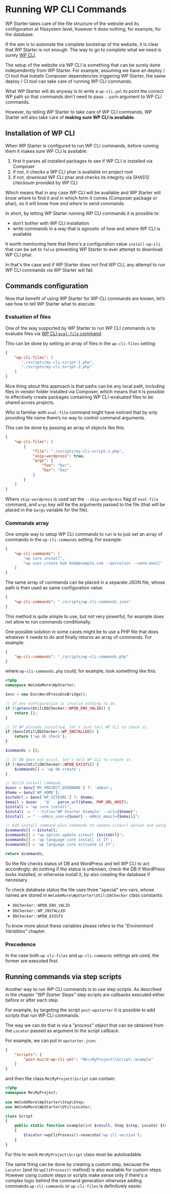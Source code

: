 # Running WP CLI Commands

WP Starter takes care of the file structure of the website and its configuration at filesystem level, however it does nothing, for example, for the database.

If the aim is to automate the complete bootstrap of the website, it is clear that WP Starter is not enough. The way to go to complete what we need is surely [WP CLI](https://wp-cli.org/).

The setup of the website via WP CLI is something that can be surely done independently from WP Starter. For example, assuming we have an deploy / CI tool that installs Composer dependencies triggering WP Starter, the same deploy / CI tool can take care of running WP CLI commands.

What WP Starter will do anyway is to write a `wp-cli.yml` to point the correct WP path so that commands don’t need to pass `--path` argument to WP CLI commands.

However, by telling WP Starter to take care of WP CLI commands, WP Starter will also take care of **making sure WP CLI is available**.



## Installation of WP CLI

When WP Starter is configured to run WP CLI commands, before running them it makes sure WP CLI is available:

1. first it parses all installed packages to see if WP CLI is installed via Composer
2. if not, it checks a WP CLI phar is available on project root
3. if not, download WP CLI phar and checks its integrity via SHA512 checksum provided by WP CLI

Which means that in any case WP CLI will be available and WP Starter will know where to find it and in which form it comes (Composer package or phar), so it will know *how and where* to send commands.

In short, by letting WP Starter running WP CLI commands it is possible to:

- don’t bother with WP CLI installation
- write commands in a way that is agnostic of how and where WP CLI is available

It worth mentioning here that there's a configuration value `install-wp-cli` that can be set to `false` preventing WP Starter to ever attempt to download WP CLI phar.

In that's the case and if WP Starter does not find WP CLI, any attempt to run WP CLI commands via WP Starter will fail.



## Commands configuration

Now that benefit of using WP Starter for WP CLI commands are known, let’s see how to tell WP Starter what to execute.

### Evaluation of files

One of the way supported by WP Starter to run WP CLI commands is to evaluate files via [WP CLI `eval-file` command](https://developer.wordpress.org/cli/commands/eval-file/).

This can be done by setting an array of files in the `wp-cli-files` setting:

```json
{
    "wp-cli-files": [
       "./scripts/my-cli-script-1.php", 
       "./scripts/my-cli-script-2.php" 
    ]
}
```

Nice thing about this approach is that paths can be any local path, including files in vendor folder installed via Composer, which means that it is possible to effectively create packages containing WP CLI-evaluated files to be shared across projects.

Who is familiar with `eval-file` command might have noticed that by only providing file name there’s no way to control command arguments.

This can be done by passing an array of objects like this:

```json
{
    "wp-cli-files": [
        {
            "file": "./scripts/my-cli-script-1.php",
            "skip-wordpress": true,
            "args": {
                "foo": "bar",
                "bar": "baz"
            }
        }
    ]
}
```

Where `skip-wordpress` is used set the `--skip-wordpress` flag of `eval-file` command, and `args` key will be the arguments passed to the file (that will be placed in the `$args` variable for the file).

### Commands array

One simple way to setup WP CLI commands to run is to just set an array of commands in the `wp-cli-commands` setting. For example:

```json
{
    "wp-cli-commands": [
        "wp core install",
        "wp user create bob bob@example.com --porcelain --send-email"
    ]
}
```

The same array of commands can be placed in a separate JSON file, whose path is then used as same configuration value:

```json
{
    "wp-cli-commands": "./scripts/wp-cli-commands.json"
}
```

This method is quite simple to use, but not very powerful, for example does not allow to run commands conditionally.

One possible solution in some cases might be to use a PHP file that does whatever it needs to do and finally returns an array of commands. For example:

```json
{
    "wp-cli-commands": "./scripts/wp-cli-commands.php"
}
```

where `wp-cli-commands.php` could, for example, look something like this:

```php
<?php
namespace WeCodeMore\WpStarter;

$env = new Env\WordPressEnvBridge();

// If env configuration is invalid nothing to do.
if (!getenv(Util\DbChecker::WPDB_ENV_VALID)) {
    return [];
}

// If WP already installed, let's just tell WP CLI to check it.
if ($env[Util\DbChecker::WP_INSTALLED]) {
    return ['wp db check'];
}

$commands = [];

// If DB does not exist, let's tell WP CLI to create it.
if (!$env[Util\DbChecker::WPDB_EXISTS]) {
    $commands[] = 'wp db create';
}

// Build install command.
$user = $env['MY_PROJECT_USERNAME'] ?: 'admin';
$home = $env['WP_HOME'];
$siteUrl = $env['WP_SITEURL'] ?: $home;
$email = $user . '@' . parse_url($home, PHP_URL_HOST);
$install = "wp core install";
$install .= " --title='WP Starter Example' --url={$home}";
$install .= " --admin_user={$user} --admin_email={$email}";

// Add install command plus commands to update siteurl option and setup language.
$commands[] = $install;
$commands[] = "wp option update siteurl {$siteUrl}";
$commands[] = 'wp language core install it_IT';
$commands[] = 'wp language core activate it_IT';

return $commands;
```

So the file checks status of DB and WordPress and tell WP CLI to act accordingly: do nothing if the status is unknown, check the DB if WordPress looks installed, or otherwise install it, by also creating the database if necessary.

To check database status the file uses three "special" env vars, whose names are stored in
`WeCodeMore\WpStarter\Util\DbChecker` class constants:

- `DbChecker::WPDB_ENV_VALID`
- `DbChecker::WP_INSTALLED`
- `DbChecker::WPDB_EXISTS`

To know more about these variables please refers to the _"Environment Variables"_ chapter.


### Precedence

In the case both `wp-cli-files` and `wp-cli-commands` settings are used, the former are executed first.



## Running commands via step scripts

Another way to run WP CLI commands is to use step scripts. As described in the chapter *"WP Starter Steps"* step scripts are callbacks executed either before or after each step.

For example, by targeting the script `post-wpstarter` it is possible to add scripts that run WP CLI commands.

The way we can do that is via a "process" object that can be obtained from the `Locator` passed as argument to the script callback.

For example, we can put in `wpstarter.json`:

```json
{
    "scripts": {
        "post-build-wp-cli-yml": "Me\\MyProject\\Script::example"
    }
}
```

and then the class `Me\MyProject\Script` can contain:

```php
<?php
namespace Me\MyProject;
    
use WeCodeMore\WpStarter\Step\Step;
use WeCodeMore\WpStarter\Util\Locator;

class Script
{
    public static function example(int $result, Step $step, Locator $locator)
    {
        $locator->wpCliProcess()->execute('wp cli version');
    }
}
```

For this to work `Me\MyProject\Script` class must be autoloadable.

The same thing can be done by creating a custom step, because the `Locator` (and its `wpCliProcess()` method) is also available for custom steps. However using custom steps or scripts make sense only if there's a complex logic behind the command generation otherwise adding commands `wp-cli-commands` or `wp-cli-files` is definitively easier.